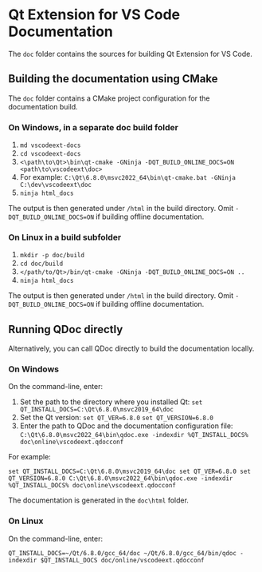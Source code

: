 # Qt Extension for VS Code Documentation

The `doc` folder contains the sources for building Qt Extension for VS Code.

## Building the documentation using CMake

The `doc` folder contains a CMake project configuration for the documentation build.

### On Windows, in a separate doc build folder
1. `md vscodeext-docs`
1. `cd vscodeext-docs`
1. `<\path\to\Qt>\bin\qt-cmake -GNinja -DQT_BUILD_ONLINE_DOCS=ON <path\to\vscodeext\doc>`
1. For example: `C:\Qt\6.8.0\msvc2022_64\bin\qt-cmake.bat -GNinja C:\dev\vscodeext\doc`
1. `ninja html_docs`

The output is then generated under `/html` in the build directory.
Omit `-DQT_BUILD_ONLINE_DOCS=ON` if building offline documentation.

### On Linux in a build subfolder
1. `mkdir -p doc/build`
1. `cd doc/build`
1. `</path/to/Qt>/bin/qt-cmake -GNinja -DQT_BUILD_ONLINE_DOCS=ON ..`
1. `ninja html_docs`

The output is then generated under `/html` in the build directory.
Omit `-DQT_BUILD_ONLINE_DOCS=ON` if building offline documentation.

## Running QDoc directly

Alternatively, you can call QDoc directly to build the documentation locally.

### On Windows

On the command-line, enter:

1. Set the path to the directory where you installed Qt:
   `set QT_INSTALL_DOCS=C:\Qt\6.8.0\msvc2019_64\doc`
2. Set the Qt version:
   `set QT_VER=6.8.0`
   `set QT_VERSION=6.8.0`
4. Enter the path to QDoc and the documentation configuration file:
   `C:\Qt\6.8.0\msvc2022_64\bin\qdoc.exe -indexdir %QT_INSTALL_DOCS% doc\online\vscodeext.qdocconf`

For example:

`set QT_INSTALL_DOCS=C:\Qt\6.8.0\msvc2019_64\doc
 set QT_VER=6.8.0
 set QT_VERSION=6.8.0
 C:\Qt\6.8.0\msvc2022_64\bin\qdoc.exe -indexdir %QT_INSTALL_DOCS% doc\online\vscodeext.qdocconf`

The documentation is generated in the `doc\html` folder.

### On Linux

On the command-line, enter:

`QT_INSTALL_DOCS=~/Qt/6.8.0/gcc_64/doc ~/Qt/6.8.0/gcc_64/bin/qdoc -indexdir $QT_INSTALL_DOCS doc/online/vscodeext.qdocconf`
